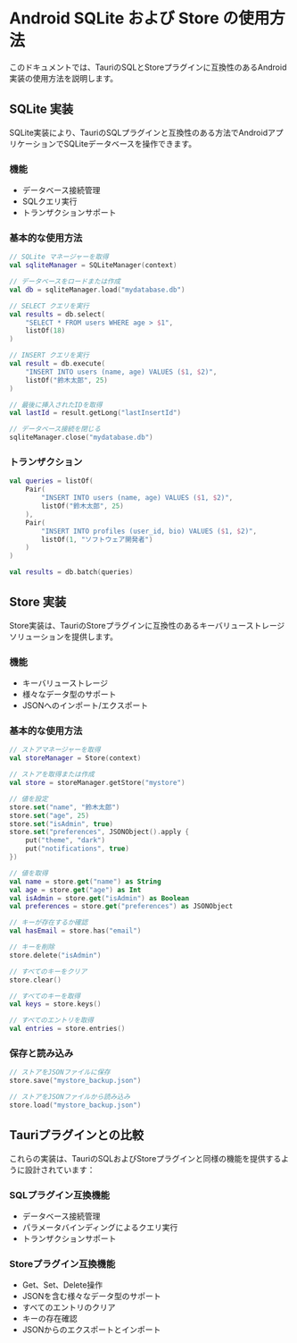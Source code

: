 # Android SQLite および Store の使用方法

このドキュメントでは、TauriのSQLとStoreプラグインに互換性のあるAndroid実装の使用方法を説明します。

## SQLite 実装

SQLite実装により、TauriのSQLプラグインと互換性のある方法でAndroidアプリケーションでSQLiteデータベースを操作できます。

### 機能

- データベース接続管理
- SQLクエリ実行
- トランザクションサポート

### 基本的な使用方法

```kotlin
// SQLite マネージャーを取得
val sqliteManager = SQLiteManager(context)

// データベースをロードまたは作成
val db = sqliteManager.load("mydatabase.db")

// SELECT クエリを実行
val results = db.select(
    "SELECT * FROM users WHERE age > $1",
    listOf(18)
)

// INSERT クエリを実行
val result = db.execute(
    "INSERT INTO users (name, age) VALUES ($1, $2)",
    listOf("鈴木太郎", 25)
)

// 最後に挿入されたIDを取得
val lastId = result.getLong("lastInsertId")

// データベース接続を閉じる
sqliteManager.close("mydatabase.db")
```

### トランザクション

```kotlin
val queries = listOf(
    Pair(
        "INSERT INTO users (name, age) VALUES ($1, $2)",
        listOf("鈴木太郎", 25)
    ),
    Pair(
        "INSERT INTO profiles (user_id, bio) VALUES ($1, $2)",
        listOf(1, "ソフトウェア開発者")
    )
)

val results = db.batch(queries)
```

## Store 実装

Store実装は、TauriのStoreプラグインに互換性のあるキーバリューストレージソリューションを提供します。

### 機能

- キーバリューストレージ
- 様々なデータ型のサポート
- JSONへのインポート/エクスポート

### 基本的な使用方法

```kotlin
// ストアマネージャーを取得
val storeManager = Store(context)

// ストアを取得または作成
val store = storeManager.getStore("mystore")

// 値を設定
store.set("name", "鈴木太郎")
store.set("age", 25)
store.set("isAdmin", true)
store.set("preferences", JSONObject().apply {
    put("theme", "dark")
    put("notifications", true)
})

// 値を取得
val name = store.get("name") as String
val age = store.get("age") as Int
val isAdmin = store.get("isAdmin") as Boolean
val preferences = store.get("preferences") as JSONObject

// キーが存在するか確認
val hasEmail = store.has("email")

// キーを削除
store.delete("isAdmin")

// すべてのキーをクリア
store.clear()

// すべてのキーを取得
val keys = store.keys()

// すべてのエントリを取得
val entries = store.entries()
```

### 保存と読み込み

```kotlin
// ストアをJSONファイルに保存
store.save("mystore_backup.json")

// ストアをJSONファイルから読み込み
store.load("mystore_backup.json")
```

## Tauriプラグインとの比較

これらの実装は、TauriのSQLおよびStoreプラグインと同様の機能を提供するように設計されています：

### SQLプラグイン互換機能

- データベース接続管理
- パラメータバインディングによるクエリ実行
- トランザクションサポート

### Storeプラグイン互換機能

- Get、Set、Delete操作
- JSONを含む様々なデータ型のサポート
- すべてのエントリのクリア
- キーの存在確認
- JSONからのエクスポートとインポート
